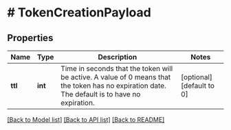 # # TokenCreationPayload

## Properties

Name | Type | Description | Notes
------------ | ------------- | ------------- | -------------
**ttl** | **int** | Time in seconds that the token will be active. A value of 0 means that the token has no expiration date. The default is to have no expiration. | [optional] [default to 0]

[[Back to Model list]](../../README.md#models) [[Back to API list]](../../README.md#endpoints) [[Back to README]](../../README.md)
